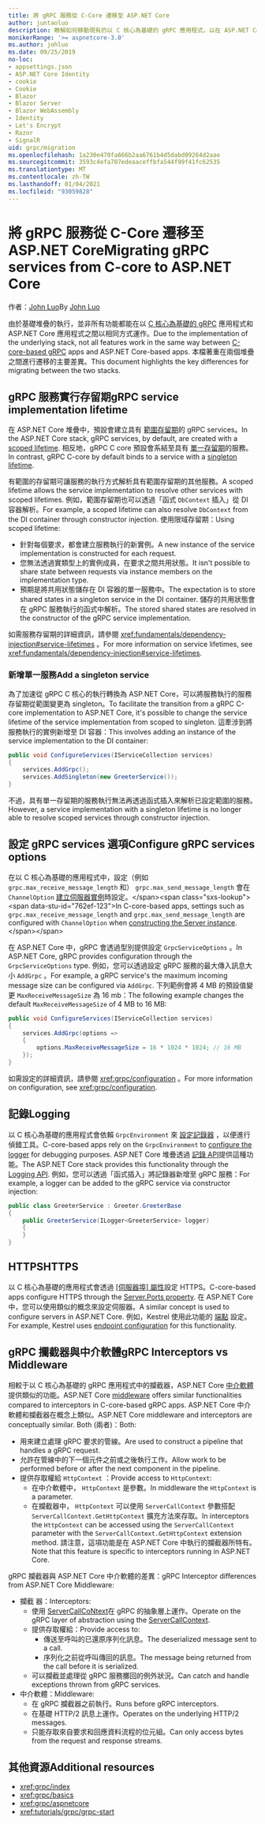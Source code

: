 ```yaml
---
title: 將 gRPC 服務從 C-Core 遷移至 ASP.NET Core
author: juntaoluo
description: 瞭解如何移動現有的以 C 核心為基礎的 gRPC 應用程式，以在 ASP.NET Core stack 之上執行。
monikerRange: '>= aspnetcore-3.0'
ms.author: johluo
ms.date: 09/25/2019
no-loc:
- appsettings.json
- ASP.NET Core Identity
- cookie
- Cookie
- Blazor
- Blazor Server
- Blazor WebAssembly
- Identity
- Let's Encrypt
- Razor
- SignalR
uid: grpc/migration
ms.openlocfilehash: 1a230e470fa666b2aa6761b4d5dabd09264d2aae
ms.sourcegitcommit: 3593c4efa707edeaaceffbfa544f99f41fc62535
ms.translationtype: MT
ms.contentlocale: zh-TW
ms.lasthandoff: 01/04/2021
ms.locfileid: "93059828"
---
```

# <a name="migrating-grpc-services-from-c-core-to-aspnet-core"></a><span data-ttu-id="762ef-103">將 gRPC 服務從 C-Core 遷移至 ASP.NET Core</span><span class="sxs-lookup"><span data-stu-id="762ef-103">Migrating gRPC services from C-core to ASP.NET Core</span></span>

<span data-ttu-id="762ef-104">作者：[John Luo](https://github.com/juntaoluo)</span><span class="sxs-lookup"><span data-stu-id="762ef-104">By [John Luo](https://github.com/juntaoluo)</span></span>

<span data-ttu-id="762ef-105">由於基礎堆疊的執行，並非所有功能都能在以 [C 核心為基礎的 gRPC](https://grpc.io/blog/grpc-stacks) 應用程式和 ASP.NET Core 應用程式之間以相同方式運作。</span><span class="sxs-lookup"><span data-stu-id="762ef-105">Due to the implementation of the underlying stack, not all features work in the same way between [C-core-based gRPC](https://grpc.io/blog/grpc-stacks) apps and ASP.NET Core-based apps.</span></span> <span data-ttu-id="762ef-106">本檔著重在兩個堆疊之間進行遷移的主要差異。</span><span class="sxs-lookup"><span data-stu-id="762ef-106">This document highlights the key differences for migrating between the two stacks.</span></span>

## <a name="grpc-service-implementation-lifetime"></a><span data-ttu-id="762ef-107">gRPC 服務實行存留期</span><span class="sxs-lookup"><span data-stu-id="762ef-107">gRPC service implementation lifetime</span></span>

<span data-ttu-id="762ef-108">在 ASP.NET Core 堆疊中，預設會建立具有 [範圍存留期](xref:fundamentals/dependency-injection#service-lifetimes)的 gRPC services。</span><span class="sxs-lookup"><span data-stu-id="762ef-108">In the ASP.NET Core stack, gRPC services, by default, are created with a [scoped lifetime](xref:fundamentals/dependency-injection#service-lifetimes).</span></span> <span data-ttu-id="762ef-109">相反地，gRPC C core 預設會系結至具有 [單一存留期](xref:fundamentals/dependency-injection#service-lifetimes)的服務。</span><span class="sxs-lookup"><span data-stu-id="762ef-109">In contrast, gRPC C-core by default binds to a service with a [singleton lifetime](xref:fundamentals/dependency-injection#service-lifetimes).</span></span>

<span data-ttu-id="762ef-110">有範圍的存留期可讓服務的執行方式解析具有範圍存留期的其他服務。</span><span class="sxs-lookup"><span data-stu-id="762ef-110">A scoped lifetime allows the service implementation to resolve other services with scoped lifetimes.</span></span> <span data-ttu-id="762ef-111">例如，範圍存留期也可以透過「函式 `DbContext` 插入」從 DI 容器解析。</span><span class="sxs-lookup"><span data-stu-id="762ef-111">For example, a scoped lifetime can also resolve `DbContext` from the DI container through constructor injection.</span></span> <span data-ttu-id="762ef-112">使用限域存留期：</span><span class="sxs-lookup"><span data-stu-id="762ef-112">Using scoped lifetime:</span></span>

* <span data-ttu-id="762ef-113">針對每個要求，都會建立服務執行的新實例。</span><span class="sxs-lookup"><span data-stu-id="762ef-113">A new instance of the service implementation is constructed for each request.</span></span>
* <span data-ttu-id="762ef-114">您無法透過實類型上的實例成員，在要求之間共用狀態。</span><span class="sxs-lookup"><span data-stu-id="762ef-114">It isn't possible to share state between requests via instance members on the implementation type.</span></span>
* <span data-ttu-id="762ef-115">預期是將共用狀態儲存在 DI 容器的單一服務中。</span><span class="sxs-lookup"><span data-stu-id="762ef-115">The expectation is to store shared states in a singleton service in the DI container.</span></span> <span data-ttu-id="762ef-116">儲存的共用狀態會在 gRPC 服務執行的函式中解析。</span><span class="sxs-lookup"><span data-stu-id="762ef-116">The stored shared states are resolved in the constructor of the gRPC service implementation.</span></span>

<span data-ttu-id="762ef-117">如需服務存留期的詳細資訊，請參閱 <xref:fundamentals/dependency-injection#service-lifetimes> 。</span><span class="sxs-lookup"><span data-stu-id="762ef-117">For more information on service lifetimes, see <xref:fundamentals/dependency-injection#service-lifetimes>.</span></span>

### <a name="add-a-singleton-service"></a><span data-ttu-id="762ef-118">新增單一服務</span><span class="sxs-lookup"><span data-stu-id="762ef-118">Add a singleton service</span></span>

<span data-ttu-id="762ef-119">為了加速從 gRPC C 核心的執行轉換為 ASP.NET Core，可以將服務執行的服務存留期從範圍變更為 singleton。</span><span class="sxs-lookup"><span data-stu-id="762ef-119">To facilitate the transition from a gRPC C-core implementation to ASP.NET Core, it's possible to change the service lifetime of the service implementation from scoped to singleton.</span></span> <span data-ttu-id="762ef-120">這牽涉到將服務執行的實例新增至 DI 容器：</span><span class="sxs-lookup"><span data-stu-id="762ef-120">This involves adding an instance of the service implementation to the DI container:</span></span>

```csharp
public void ConfigureServices(IServiceCollection services)
{
    services.AddGrpc();
    services.AddSingleton(new GreeterService());
}
```

<span data-ttu-id="762ef-121">不過，具有單一存留期的服務執行無法再透過函式插入來解析已設定範圍的服務。</span><span class="sxs-lookup"><span data-stu-id="762ef-121">However, a service implementation with a singleton lifetime is no longer able to resolve scoped services through constructor injection.</span></span>

## <a name="configure-grpc-services-options"></a><span data-ttu-id="762ef-122">設定 gRPC services 選項</span><span class="sxs-lookup"><span data-stu-id="762ef-122">Configure gRPC services options</span></span>

<span data-ttu-id="762ef-123">在以 C 核心為基礎的應用程式中，設定（例如 `grpc.max_receive_message_length` 和） `grpc.max_send_message_length` 會在 `ChannelOption` [建立伺服器實例](https://grpc.io/grpc/csharp/api/Grpc.Core.Server.html#Grpc_Core_Server__ctor_System_Collections_Generic_IEnumerable_Grpc_Core_ChannelOption__)時設定。</span><span class="sxs-lookup"><span data-stu-id="762ef-123">In C-core-based apps, settings such as `grpc.max_receive_message_length` and `grpc.max_send_message_length` are configured with `ChannelOption` when [constructing the Server instance](https://grpc.io/grpc/csharp/api/Grpc.Core.Server.html#Grpc_Core_Server__ctor_System_Collections_Generic_IEnumerable_Grpc_Core_ChannelOption__).</span></span>

<span data-ttu-id="762ef-124">在 ASP.NET Core 中，gRPC 會透過型別提供設定 `GrpcServiceOptions` 。</span><span class="sxs-lookup"><span data-stu-id="762ef-124">In ASP.NET Core, gRPC provides configuration through the `GrpcServiceOptions` type.</span></span> <span data-ttu-id="762ef-125">例如，您可以透過設定 gRPC 服務的最大傳入訊息大小 `AddGrpc` 。</span><span class="sxs-lookup"><span data-stu-id="762ef-125">For example, a gRPC service's the maximum incoming message size can be configured via `AddGrpc`.</span></span> <span data-ttu-id="762ef-126">下列範例會將 4 MB 的預設值變更 `MaxReceiveMessageSize` 為 16 mb：</span><span class="sxs-lookup"><span data-stu-id="762ef-126">The following example changes the default `MaxReceiveMessageSize` of 4 MB to 16 MB:</span></span>

```csharp
public void ConfigureServices(IServiceCollection services)
{
    services.AddGrpc(options =>
    {
        options.MaxReceiveMessageSize = 16 * 1024 * 1024; // 16 MB
    });
}
```

<span data-ttu-id="762ef-127">如需設定的詳細資訊，請參閱 <xref:grpc/configuration> 。</span><span class="sxs-lookup"><span data-stu-id="762ef-127">For more information on configuration, see <xref:grpc/configuration>.</span></span>

## <a name="logging"></a><span data-ttu-id="762ef-128">記錄</span><span class="sxs-lookup"><span data-stu-id="762ef-128">Logging</span></span>

<span data-ttu-id="762ef-129">以 C 核心為基礎的應用程式會依賴 `GrpcEnvironment` 來 [設定記錄器](https://grpc.io/grpc/csharp/api/Grpc.Core.GrpcEnvironment.html?q=size#Grpc_Core_GrpcEnvironment_SetLogger_Grpc_Core_Logging_ILogger_) ，以便進行偵錯工具。</span><span class="sxs-lookup"><span data-stu-id="762ef-129">C-core-based apps rely on the `GrpcEnvironment` to [configure the logger](https://grpc.io/grpc/csharp/api/Grpc.Core.GrpcEnvironment.html?q=size#Grpc_Core_GrpcEnvironment_SetLogger_Grpc_Core_Logging_ILogger_) for debugging purposes.</span></span> <span data-ttu-id="762ef-130">ASP.NET Core 堆疊透過 [記錄 API](xref:fundamentals/logging/index)提供這種功能。</span><span class="sxs-lookup"><span data-stu-id="762ef-130">The ASP.NET Core stack provides this functionality through the [Logging API](xref:fundamentals/logging/index).</span></span> <span data-ttu-id="762ef-131">例如，您可以透過「函式插入」將記錄器新增至 gRPC 服務：</span><span class="sxs-lookup"><span data-stu-id="762ef-131">For example, a logger can be added to the gRPC service via constructor injection:</span></span>

```csharp
public class GreeterService : Greeter.GreeterBase
{
    public GreeterService(ILogger<GreeterService> logger)
    {
    }
}
```

## <a name="https"></a><span data-ttu-id="762ef-132">HTTPS</span><span class="sxs-lookup"><span data-stu-id="762ef-132">HTTPS</span></span>

<span data-ttu-id="762ef-133">以 C 核心為基礎的應用程式會透過 [ [伺服器埠] 屬性](https://grpc.io/grpc/csharp/api/Grpc.Core.Server.html#Grpc_Core_Server_Ports)設定 HTTPS。</span><span class="sxs-lookup"><span data-stu-id="762ef-133">C-core-based apps configure HTTPS through the [Server.Ports property](https://grpc.io/grpc/csharp/api/Grpc.Core.Server.html#Grpc_Core_Server_Ports).</span></span> <span data-ttu-id="762ef-134">在 ASP.NET Core 中，您可以使用類似的概念來設定伺服器。</span><span class="sxs-lookup"><span data-stu-id="762ef-134">A similar concept is used to configure servers in ASP.NET Core.</span></span> <span data-ttu-id="762ef-135">例如，Kestrel 使用此功能的 [端點](xref:fundamentals/servers/kestrel#endpoint-configuration) 設定。</span><span class="sxs-lookup"><span data-stu-id="762ef-135">For example, Kestrel uses [endpoint configuration](xref:fundamentals/servers/kestrel#endpoint-configuration) for this functionality.</span></span>

## <a name="grpc-interceptors-vs-middleware"></a><span data-ttu-id="762ef-136">gRPC 攔截器與中介軟體</span><span class="sxs-lookup"><span data-stu-id="762ef-136">gRPC Interceptors vs Middleware</span></span>

<span data-ttu-id="762ef-137">相較于以 C 核心為基礎的 gRPC 應用程式中的攔截器，ASP.NET Core [中介軟體](xref:fundamentals/middleware/index) 提供類似的功能。</span><span class="sxs-lookup"><span data-stu-id="762ef-137">ASP.NET Core [middleware](xref:fundamentals/middleware/index) offers similar functionalities compared to interceptors in C-core-based gRPC apps.</span></span> <span data-ttu-id="762ef-138">ASP.NET Core 中介軟體和攔截器在概念上類似。</span><span class="sxs-lookup"><span data-stu-id="762ef-138">ASP.NET Core middleware and interceptors are conceptually similar.</span></span> <span data-ttu-id="762ef-139">Both (兩者)：</span><span class="sxs-lookup"><span data-stu-id="762ef-139">Both:</span></span>

* <span data-ttu-id="762ef-140">用來建立處理 gRPC 要求的管線。</span><span class="sxs-lookup"><span data-stu-id="762ef-140">Are used to construct a pipeline that handles a gRPC request.</span></span>
* <span data-ttu-id="762ef-141">允許在管線中的下一個元件之前或之後執行工作。</span><span class="sxs-lookup"><span data-stu-id="762ef-141">Allow work to be performed before or after the next component in the pipeline.</span></span>
* <span data-ttu-id="762ef-142">提供存取權給 `HttpContext` ：</span><span class="sxs-lookup"><span data-stu-id="762ef-142">Provide access to `HttpContext`:</span></span>
  * <span data-ttu-id="762ef-143">在中介軟體中， `HttpContext` 是參數。</span><span class="sxs-lookup"><span data-stu-id="762ef-143">In middleware the `HttpContext` is a parameter.</span></span>
  * <span data-ttu-id="762ef-144">在攔截器中， `HttpContext` 可以使用 `ServerCallContext` 參數搭配 `ServerCallContext.GetHttpContext` 擴充方法來存取。</span><span class="sxs-lookup"><span data-stu-id="762ef-144">In interceptors the `HttpContext` can be accessed using the `ServerCallContext` parameter with the `ServerCallContext.GetHttpContext` extension method.</span></span> <span data-ttu-id="762ef-145">請注意，這項功能是在 ASP.NET Core 中執行的攔截器所特有。</span><span class="sxs-lookup"><span data-stu-id="762ef-145">Note that this feature is specific to interceptors running in ASP.NET Core.</span></span>

<span data-ttu-id="762ef-146">gRPC 攔截器與 ASP.NET Core 中介軟體的差異：</span><span class="sxs-lookup"><span data-stu-id="762ef-146">gRPC Interceptor differences from ASP.NET Core Middleware:</span></span>

* <span data-ttu-id="762ef-147">攔截 器：</span><span class="sxs-lookup"><span data-stu-id="762ef-147">Interceptors:</span></span>
  * <span data-ttu-id="762ef-148">使用 [ServerCallCoNtext](https://grpc.io/grpc/csharp/api/Grpc.Core.ServerCallContext.html)在 gRPC 的抽象層上運作。</span><span class="sxs-lookup"><span data-stu-id="762ef-148">Operate on the gRPC layer of abstraction using the [ServerCallContext](https://grpc.io/grpc/csharp/api/Grpc.Core.ServerCallContext.html).</span></span>
  * <span data-ttu-id="762ef-149">提供存取權給：</span><span class="sxs-lookup"><span data-stu-id="762ef-149">Provide access to:</span></span>
    * <span data-ttu-id="762ef-150">傳送至呼叫的已還原序列化訊息。</span><span class="sxs-lookup"><span data-stu-id="762ef-150">The deserialized message sent to a call.</span></span>
    * <span data-ttu-id="762ef-151">序列化之前從呼叫傳回的訊息。</span><span class="sxs-lookup"><span data-stu-id="762ef-151">The message being returned from the call before it is serialized.</span></span>
  * <span data-ttu-id="762ef-152">可以攔截並處理從 gRPC 服務擲回的例外狀況。</span><span class="sxs-lookup"><span data-stu-id="762ef-152">Can catch and handle exceptions thrown from gRPC services.</span></span>
* <span data-ttu-id="762ef-153">中介軟體：</span><span class="sxs-lookup"><span data-stu-id="762ef-153">Middleware:</span></span>
  * <span data-ttu-id="762ef-154">在 gRPC 攔截器之前執行。</span><span class="sxs-lookup"><span data-stu-id="762ef-154">Runs before gRPC interceptors.</span></span>
  * <span data-ttu-id="762ef-155">在基礎 HTTP/2 訊息上運作。</span><span class="sxs-lookup"><span data-stu-id="762ef-155">Operates on the underlying HTTP/2 messages.</span></span>
  * <span data-ttu-id="762ef-156">只能存取來自要求和回應資料流程的位元組。</span><span class="sxs-lookup"><span data-stu-id="762ef-156">Can only access bytes from the request and response streams.</span></span>

## <a name="additional-resources"></a><span data-ttu-id="762ef-157">其他資源</span><span class="sxs-lookup"><span data-stu-id="762ef-157">Additional resources</span></span>

* <xref:grpc/index>
* <xref:grpc/basics>
* <xref:grpc/aspnetcore>
* <xref:tutorials/grpc/grpc-start>
